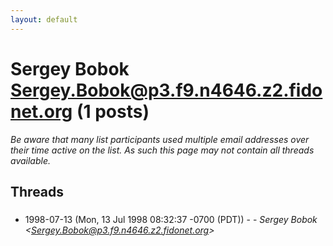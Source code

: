 ```yaml
---
layout: default
---
```


# Sergey Bobok <Sergey.Bobok@p3.f9.n4646.z2.fidonet.org> (1 posts)

_Be aware that many list participants used multiple email addresses over their time active on the list. As such this page may not contain all threads available._

## Threads

### <none>
+ 1998-07-13 (Mon, 13 Jul 1998 08:32:37 -0700 (PDT)) - [<none>](/archive/1998/07/b98df852c5c9c878b1ba5432cf38267695b07b220d3f4c441e9783423176bc84) - _Sergey Bobok \<Sergey.Bobok@p3.f9.n4646.z2.fidonet.org\>_

